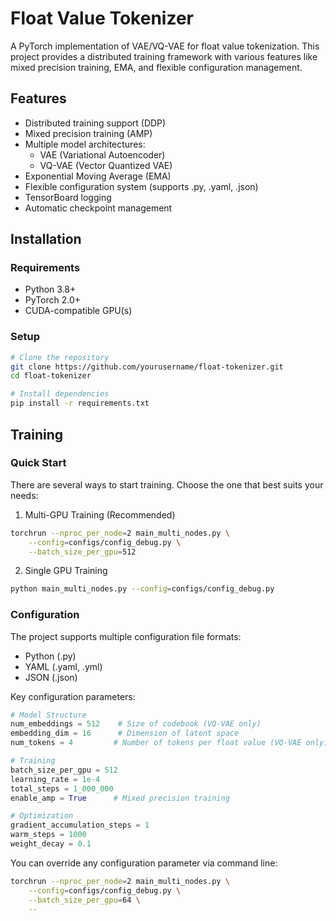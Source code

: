 # Float Value Tokenizer

A PyTorch implementation of VAE/VQ-VAE for float value tokenization. This project provides a distributed training framework with various features like mixed precision training, EMA, and flexible configuration management.

## Features
- Distributed training support (DDP)
- Mixed precision training (AMP)
- Multiple model architectures:
  - VAE (Variational Autoencoder)
  - VQ-VAE (Vector Quantized VAE)
- Exponential Moving Average (EMA)
- Flexible configuration system (supports .py, .yaml, .json)
- TensorBoard logging
- Automatic checkpoint management

## Installation

### Requirements
- Python 3.8+
- PyTorch 2.0+
- CUDA-compatible GPU(s)

### Setup
```bash
# Clone the repository
git clone https://github.com/yourusername/float-tokenizer.git
cd float-tokenizer

# Install dependencies
pip install -r requirements.txt
```

## Training

### Quick Start
There are several ways to start training. Choose the one that best suits your needs:

1. Multi-GPU Training (Recommended)
```bash
torchrun --nproc_per_node=2 main_multi_nodes.py \
    --config=configs/config_debug.py \
    --batch_size_per_gpu=512
```

2. Single GPU Training
```bash
python main_multi_nodes.py --config=configs/config_debug.py
```

### Configuration

The project supports multiple configuration file formats:
- Python (.py)
- YAML (.yaml, .yml)
- JSON (.json)

Key configuration parameters:
```python
# Model Structure
num_embeddings = 512    # Size of codebook (VQ-VAE only)
embedding_dim = 16      # Dimension of latent space
num_tokens = 4         # Number of tokens per float value (VQ-VAE only)

# Training
batch_size_per_gpu = 512
learning_rate = 1e-4
total_steps = 1_000_000
enable_amp = True      # Mixed precision training

# Optimization
gradient_accumulation_steps = 1
warm_steps = 1000
weight_decay = 0.1
```

You can override any configuration parameter via command line:
```bash
torchrun --nproc_per_node=2 main_multi_nodes.py \
    --config=configs/config_debug.py \
    --batch_size_per_gpu=64 \
    --